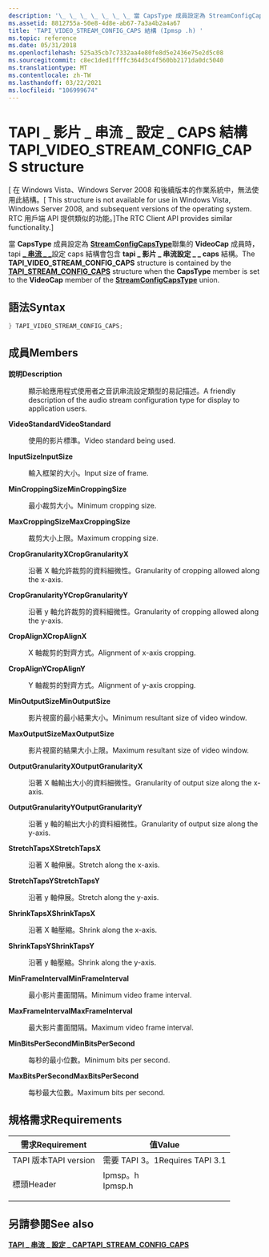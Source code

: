 ```yaml
---
description: '\_ \_ \_ \_ \_ \_ \_ 當 CapsType 成員設定為 StreamConfigCapsType 聯集的 VideoCap 成員時，TAPI 串流設定 caps 結構會包含 tapi 影片串流設定 caps 結構。'
ms.assetid: 8812755a-50e8-4d8e-ab67-7a3a4b2a4a67
title: 'TAPI_VIDEO_STREAM_CONFIG_CAPS 結構 (Ipmsp .h) '
ms.topic: reference
ms.date: 05/31/2018
ms.openlocfilehash: 525a35cb7c7332aa4e80fe8d5e2436e75e2d5c08
ms.sourcegitcommit: c8ec1ded1ffffc364d3c4f560bb2171da0dc5040
ms.translationtype: MT
ms.contentlocale: zh-TW
ms.lasthandoff: 03/22/2021
ms.locfileid: "106999674"
---
```

# <a name="tapi_video_stream_config_caps-structure"></a><span data-ttu-id="fa4cb-103">TAPI \_ 影片 \_ 串流 \_ 設定 \_ CAPS 結構</span><span class="sxs-lookup"><span data-stu-id="fa4cb-103">TAPI\_VIDEO\_STREAM\_CONFIG\_CAPS structure</span></span>

<span data-ttu-id="fa4cb-104">\[ 在 Windows Vista、Windows Server 2008 和後續版本的作業系統中，無法使用此結構。</span><span class="sxs-lookup"><span data-stu-id="fa4cb-104">\[ This structure is not available for use in Windows Vista, Windows Server 2008, and subsequent versions of the operating system.</span></span> <span data-ttu-id="fa4cb-105">RTC 用戶端 API 提供類似的功能。\]</span><span class="sxs-lookup"><span data-stu-id="fa4cb-105">The RTC Client API provides similar functionality.\]</span></span>

<span data-ttu-id="fa4cb-106">當 **CapsType** 成員設定為 [**StreamConfigCapsType**](streamconfigcapstype.md)聯集的 **VideoCap** 成員時，tapi [**\_ 串流 \_ \_**](tapi-stream-config-caps.md)設定 caps 結構會包含 **tapi \_ 影片 \_ 串流設定 \_ \_ caps** 結構。</span><span class="sxs-lookup"><span data-stu-id="fa4cb-106">The **TAPI\_VIDEO\_STREAM\_CONFIG\_CAPS** structure is contained by the [**TAPI\_STREAM\_CONFIG\_CAPS**](tapi-stream-config-caps.md) structure when the **CapsType** member is set to the **VideoCap** member of the [**StreamConfigCapsType**](streamconfigcapstype.md) union.</span></span>

## <a name="syntax"></a><span data-ttu-id="fa4cb-107">語法</span><span class="sxs-lookup"><span data-stu-id="fa4cb-107">Syntax</span></span>


```C++
} TAPI_VIDEO_STREAM_CONFIG_CAPS;
```



## <a name="members"></a><span data-ttu-id="fa4cb-108">成員</span><span class="sxs-lookup"><span data-stu-id="fa4cb-108">Members</span></span>

<dl> <dt>

<span data-ttu-id="fa4cb-109">**說明**</span><span class="sxs-lookup"><span data-stu-id="fa4cb-109">**Description**</span></span>
</dt> <dd>

<span data-ttu-id="fa4cb-110">顯示給應用程式使用者之音訊串流設定類型的易記描述。</span><span class="sxs-lookup"><span data-stu-id="fa4cb-110">A friendly description of the audio stream configuration type for display to application users.</span></span>

</dd> <dt>

<span data-ttu-id="fa4cb-111">**VideoStandard**</span><span class="sxs-lookup"><span data-stu-id="fa4cb-111">**VideoStandard**</span></span>
</dt> <dd>

<span data-ttu-id="fa4cb-112">使用的影片標準。</span><span class="sxs-lookup"><span data-stu-id="fa4cb-112">Video standard being used.</span></span>

</dd> <dt>

<span data-ttu-id="fa4cb-113">**InputSize**</span><span class="sxs-lookup"><span data-stu-id="fa4cb-113">**InputSize**</span></span>
</dt> <dd>

<span data-ttu-id="fa4cb-114">輸入框架的大小。</span><span class="sxs-lookup"><span data-stu-id="fa4cb-114">Input size of frame.</span></span>

</dd> <dt>

<span data-ttu-id="fa4cb-115">**MinCroppingSize**</span><span class="sxs-lookup"><span data-stu-id="fa4cb-115">**MinCroppingSize**</span></span>
</dt> <dd>

<span data-ttu-id="fa4cb-116">最小裁剪大小。</span><span class="sxs-lookup"><span data-stu-id="fa4cb-116">Minimum cropping size.</span></span>

</dd> <dt>

<span data-ttu-id="fa4cb-117">**MaxCroppingSize**</span><span class="sxs-lookup"><span data-stu-id="fa4cb-117">**MaxCroppingSize**</span></span>
</dt> <dd>

<span data-ttu-id="fa4cb-118">裁剪大小上限。</span><span class="sxs-lookup"><span data-stu-id="fa4cb-118">Maximum cropping size.</span></span>

</dd> <dt>

<span data-ttu-id="fa4cb-119">**CropGranularityX**</span><span class="sxs-lookup"><span data-stu-id="fa4cb-119">**CropGranularityX**</span></span>
</dt> <dd>

<span data-ttu-id="fa4cb-120">沿著 X 軸允許裁剪的資料細微性。</span><span class="sxs-lookup"><span data-stu-id="fa4cb-120">Granularity of cropping allowed along the x-axis.</span></span>

</dd> <dt>

<span data-ttu-id="fa4cb-121">**CropGranularityY**</span><span class="sxs-lookup"><span data-stu-id="fa4cb-121">**CropGranularityY**</span></span>
</dt> <dd>

<span data-ttu-id="fa4cb-122">沿著 y 軸允許裁剪的資料細微性。</span><span class="sxs-lookup"><span data-stu-id="fa4cb-122">Granularity of cropping allowed along the y-axis.</span></span>

</dd> <dt>

<span data-ttu-id="fa4cb-123">**CropAlignX**</span><span class="sxs-lookup"><span data-stu-id="fa4cb-123">**CropAlignX**</span></span>
</dt> <dd>

<span data-ttu-id="fa4cb-124">X 軸裁剪的對齊方式。</span><span class="sxs-lookup"><span data-stu-id="fa4cb-124">Alignment of x-axis cropping.</span></span>

</dd> <dt>

<span data-ttu-id="fa4cb-125">**CropAlignY**</span><span class="sxs-lookup"><span data-stu-id="fa4cb-125">**CropAlignY**</span></span>
</dt> <dd>

<span data-ttu-id="fa4cb-126">Y 軸裁剪的對齊方式。</span><span class="sxs-lookup"><span data-stu-id="fa4cb-126">Alignment of y-axis cropping.</span></span>

</dd> <dt>

<span data-ttu-id="fa4cb-127">**MinOutputSize**</span><span class="sxs-lookup"><span data-stu-id="fa4cb-127">**MinOutputSize**</span></span>
</dt> <dd>

<span data-ttu-id="fa4cb-128">影片視窗的最小結果大小。</span><span class="sxs-lookup"><span data-stu-id="fa4cb-128">Minimum resultant size of video window.</span></span>

</dd> <dt>

<span data-ttu-id="fa4cb-129">**MaxOutputSize**</span><span class="sxs-lookup"><span data-stu-id="fa4cb-129">**MaxOutputSize**</span></span>
</dt> <dd>

<span data-ttu-id="fa4cb-130">影片視窗的結果大小上限。</span><span class="sxs-lookup"><span data-stu-id="fa4cb-130">Maximum resultant size of video window.</span></span>

</dd> <dt>

<span data-ttu-id="fa4cb-131">**OutputGranularityX**</span><span class="sxs-lookup"><span data-stu-id="fa4cb-131">**OutputGranularityX**</span></span>
</dt> <dd>

<span data-ttu-id="fa4cb-132">沿著 X 軸輸出大小的資料細微性。</span><span class="sxs-lookup"><span data-stu-id="fa4cb-132">Granularity of output size along the x-axis.</span></span>

</dd> <dt>

<span data-ttu-id="fa4cb-133">**OutputGranularityY**</span><span class="sxs-lookup"><span data-stu-id="fa4cb-133">**OutputGranularityY**</span></span>
</dt> <dd>

<span data-ttu-id="fa4cb-134">沿著 y 軸的輸出大小的資料細微性。</span><span class="sxs-lookup"><span data-stu-id="fa4cb-134">Granularity of output size along the y-axis.</span></span>

</dd> <dt>

<span data-ttu-id="fa4cb-135">**StretchTapsX**</span><span class="sxs-lookup"><span data-stu-id="fa4cb-135">**StretchTapsX**</span></span>
</dt> <dd>

<span data-ttu-id="fa4cb-136">沿著 X 軸伸展。</span><span class="sxs-lookup"><span data-stu-id="fa4cb-136">Stretch along the x-axis.</span></span>

</dd> <dt>

<span data-ttu-id="fa4cb-137">**StretchTapsY**</span><span class="sxs-lookup"><span data-stu-id="fa4cb-137">**StretchTapsY**</span></span>
</dt> <dd>

<span data-ttu-id="fa4cb-138">沿著 y 軸伸展。</span><span class="sxs-lookup"><span data-stu-id="fa4cb-138">Stretch along the y-axis.</span></span>

</dd> <dt>

<span data-ttu-id="fa4cb-139">**ShrinkTapsX**</span><span class="sxs-lookup"><span data-stu-id="fa4cb-139">**ShrinkTapsX**</span></span>
</dt> <dd>

<span data-ttu-id="fa4cb-140">沿著 X 軸壓縮。</span><span class="sxs-lookup"><span data-stu-id="fa4cb-140">Shrink along the x-axis.</span></span>

</dd> <dt>

<span data-ttu-id="fa4cb-141">**ShrinkTapsY**</span><span class="sxs-lookup"><span data-stu-id="fa4cb-141">**ShrinkTapsY**</span></span>
</dt> <dd>

<span data-ttu-id="fa4cb-142">沿著 y 軸壓縮。</span><span class="sxs-lookup"><span data-stu-id="fa4cb-142">Shrink along the y-axis.</span></span>

</dd> <dt>

<span data-ttu-id="fa4cb-143">**MinFrameInterval**</span><span class="sxs-lookup"><span data-stu-id="fa4cb-143">**MinFrameInterval**</span></span>
</dt> <dd>

<span data-ttu-id="fa4cb-144">最小影片畫面間隔。</span><span class="sxs-lookup"><span data-stu-id="fa4cb-144">Minimum video frame interval.</span></span>

</dd> <dt>

<span data-ttu-id="fa4cb-145">**MaxFrameInterval**</span><span class="sxs-lookup"><span data-stu-id="fa4cb-145">**MaxFrameInterval**</span></span>
</dt> <dd>

<span data-ttu-id="fa4cb-146">最大影片畫面間隔。</span><span class="sxs-lookup"><span data-stu-id="fa4cb-146">Maximum video frame interval.</span></span>

</dd> <dt>

<span data-ttu-id="fa4cb-147">**MinBitsPerSecond**</span><span class="sxs-lookup"><span data-stu-id="fa4cb-147">**MinBitsPerSecond**</span></span>
</dt> <dd>

<span data-ttu-id="fa4cb-148">每秒的最小位數。</span><span class="sxs-lookup"><span data-stu-id="fa4cb-148">Minimum bits per second.</span></span>

</dd> <dt>

<span data-ttu-id="fa4cb-149">**MaxBitsPerSecond**</span><span class="sxs-lookup"><span data-stu-id="fa4cb-149">**MaxBitsPerSecond**</span></span>
</dt> <dd>

<span data-ttu-id="fa4cb-150">每秒最大位數。</span><span class="sxs-lookup"><span data-stu-id="fa4cb-150">Maximum bits per second.</span></span>

</dd> </dl>

## <a name="requirements"></a><span data-ttu-id="fa4cb-151">規格需求</span><span class="sxs-lookup"><span data-stu-id="fa4cb-151">Requirements</span></span>



| <span data-ttu-id="fa4cb-152">需求</span><span class="sxs-lookup"><span data-stu-id="fa4cb-152">Requirement</span></span> | <span data-ttu-id="fa4cb-153">值</span><span class="sxs-lookup"><span data-stu-id="fa4cb-153">Value</span></span> |
|-------------------------|------------------------------------------------------------------------------------|
| <span data-ttu-id="fa4cb-154">TAPI 版本</span><span class="sxs-lookup"><span data-stu-id="fa4cb-154">TAPI version</span></span><br/> | <span data-ttu-id="fa4cb-155">需要 TAPI 3。1</span><span class="sxs-lookup"><span data-stu-id="fa4cb-155">Requires TAPI 3.1</span></span><br/>                                                       |
| <span data-ttu-id="fa4cb-156">標頭</span><span class="sxs-lookup"><span data-stu-id="fa4cb-156">Header</span></span><br/>       | <dl> <span data-ttu-id="fa4cb-157"><dt>Ipmsp。h</dt></span><span class="sxs-lookup"><span data-stu-id="fa4cb-157"><dt>Ipmsp.h</dt></span></span> </dl> |



## <a name="see-also"></a><span data-ttu-id="fa4cb-158">另請參閱</span><span class="sxs-lookup"><span data-stu-id="fa4cb-158">See also</span></span>

<dl> <dt>

[<span data-ttu-id="fa4cb-159">**TAPI \_ 串流 \_ 設定 \_ CAP**</span><span class="sxs-lookup"><span data-stu-id="fa4cb-159">**TAPI\_STREAM\_CONFIG\_CAPS**</span></span>](tapi-stream-config-caps.md)
</dt> </dl>

 

 




